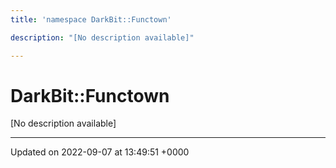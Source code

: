 ```yaml
---
title: 'namespace DarkBit::Functown'

description: "[No description available]"

---
```


# DarkBit::Functown



[No description available]






-------------------------------

Updated on 2022-09-07 at 13:49:51 +0000